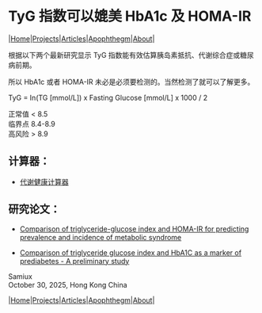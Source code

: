 # TyG 指数可以媲美 HbA1c 及 HOMA-IR

|[Home](/README.md)|[Projects](/projects.md)|[Articles](/articles.md)|[Apophthegm](/apophthegm.md)|[About](/about.md)|

根据以下两个最新研究显示 TyG 指数能有效估算胰岛素抵抗、代谢综合症或糖尿病前期。

所以 HbA1c 或者 HOMA-IR 未必是必须要检测的。当然检测了就可以了解更多。

TyG = In(TG [mmol/L]) x Fasting Glucose [mmol/L] x 1000 / 2 

正常值 < 8.5       
临界点 8.4-8.9       
高风险 > 8.9       

## 计算器：

- [代谢健康计算器](https://cybersecurity-ninjas.com/html/metabolism_index_calculator.html)        

## 研究论文：

- [Comparison of triglyceride-glucose index and HOMA-IR for predicting prevalence and incidence of metabolic syndrome](https://pubmed.ncbi.nlm.nih.gov/35090800/)      

- [Comparison of triglyceride glucose index and HbA1C as a marker of prediabetes - A preliminary study](https://pubmed.ncbi.nlm.nih.gov/36063676/)      

Samiux      
October 30, 2025, Hong Kong China      

|[Home](/README.md)|[Projects](/projects.md)|[Articles](/articles.md)|[Apophthegm](/apophthegm.md)|[About](/about.md)|